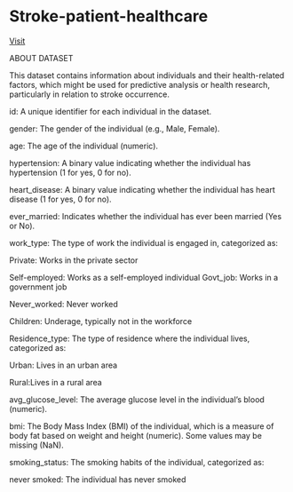 # Stroke-patient-healthcare
[Visit](http://localhost:8501/)


ABOUT DATASET

This dataset contains information about individuals and their health-related factors, which might be used for predictive analysis or health research, particularly in relation to stroke occurrence.

id: A unique identifier for each individual in the dataset.

gender: The gender of the individual (e.g., Male, Female).

age: The age of the individual (numeric).

hypertension: A binary value indicating whether the individual has hypertension (1 for yes, 0 for no).

heart_disease: A binary value indicating whether the individual has heart disease (1 for yes, 0 for no).

ever_married: Indicates whether the individual has ever been married (Yes or No).

work_type: The type of work the individual is engaged in, categorized as:

Private: Works in the private sector

Self-employed: Works as a self-employed individual Govt_job: Works in a government job

Never_worked: Never worked

Children: Underage, typically not in the workforce

Residence_type: The type of residence where the individual lives, categorized as:

Urban: Lives in an urban area

Rural:Lives in a rural area

avg_glucose_level: The average glucose level in the individual’s blood (numeric).

bmi: The Body Mass Index (BMI) of the individual, which is a measure of body fat based on weight and height (numeric). Some values may be missing (NaN).

smoking_status: The smoking habits of the individual, categorized as:

never smoked: The individual has never smoked
